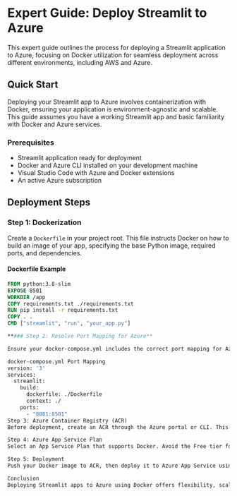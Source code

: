 # Expert Guide: Deploy Streamlit to Azure

This expert guide outlines the process for deploying a Streamlit application to Azure, focusing on Docker utilization for seamless deployment across different environments, including AWS and Azure.

## Quick Start

Deploying your Streamlit app to Azure involves containerization with Docker, ensuring your application is environment-agnostic and scalable. This guide assumes you have a working Streamlit app and basic familiarity with Docker and Azure services.

### Prerequisites

- Streamlit application ready for deployment
- Docker and Azure CLI installed on your development machine
- Visual Studio Code with Azure and Docker extensions
- An active Azure subscription

## Deployment Steps

### Step 1: Dockerization

Create a `Dockerfile` in your project root. This file instructs Docker on how to build an image of your app, specifying the base Python image, required ports, and dependencies.

#### Dockerfile Example

```Dockerfile
FROM python:3.8-slim
EXPOSE 8501
WORKDIR /app
COPY requirements.txt ./requirements.txt
RUN pip install -r requirements.txt
COPY . .
CMD ["streamlit", "run", "your_app.py"]

**### Step 2: Resolve Port Mapping for Azure**

Ensure your docker-compose.yml includes the correct port mapping for Azure. Azure prefers port 80 for HTTP traffic but your container will listen on Streamlit's default port 8501. Map these correctly to avoid deployment issues.

docker-compose.yml Port Mapping
version: '3'
services:
  streamlit:
    build:
      dockerfile: ./Dockerfile
      context: ./
    ports:
      - "8081:8501"
Step 3: Azure Container Registry (ACR)
Before deployment, create an ACR through the Azure portal or CLI. This registry will store your Docker images.

Step 4: Azure App Service Plan
Select an App Service Plan that supports Docker. Avoid the Free tier for production deployments. B1 or higher tiers are recommended for better performance and support for custom domains and SSL.

Step 5: Deployment
Push your Docker image to ACR, then deploy it to Azure App Service using the Azure CLI or through the VS Code Azure extension. Ensure your App Service is linked to your ACR and select the correct Docker image and tag for deployment.

Conclusion
Deploying Streamlit apps to Azure using Docker offers flexibility, scalability, and environment consistency. By following these expert tips, you'll ensure a smooth deployment process and a robust production environment.
